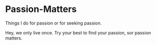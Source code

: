 # Passion-Matters
Things I do for passion or for seeking passion.

Hey, we only live once. Try your best to find your passion, sor passion matters.
